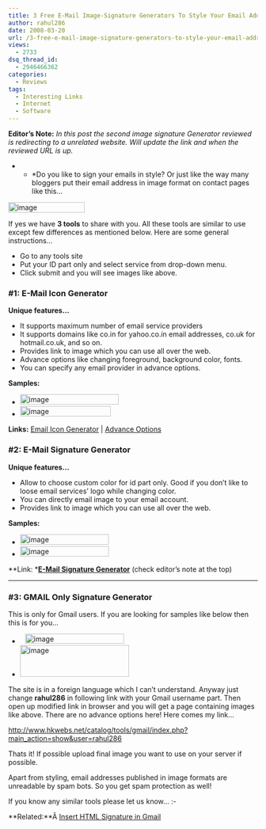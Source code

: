 ```yaml
---
title: 3 Free E-Mail Image-Signature Generators To Style Your Email Address!
author: rahul286
date: 2008-03-20
url: /3-free-e-mail-image-signature-generators-to-style-your-email-address/
views:
  - 2733
dsq_thread_id:
  - 2946466362
categories:
  - Reviews
tags:
  - Interesting Links
  - Internet
  - Software
---
```

**Editor&#8217;s Note:** *In this post the second image signature Generator reviewed is redirecting to a unrelated website. Will update the link and when the reviewed URL is up.*

* * *Do you like to sign your emails in style? Or just like the way many bloggers put their email address in image format on contact pages like this&#8230;

<img class="wp-image-51496" style="border-width: 0px" src="http://cdn.devilsworkshop.org/files/2008/03/image27.png" border="0" alt="image" width="154" height="21" /></p> 

If yes we have **3 tools** to share with you. All these tools are similar to use except few differences as mentioned below. Here are some general instructions&#8230;

  * Go to any tools site
  * Put your ID part only and select service from drop-down menu.
  * Click submit and you will see images like above.

### #1: E-Mail Icon Generator

**Unique features&#8230;**

  * It supports maximum number of email service providers
  * It supports domains like co.in for yahoo.co.in email addresses, co.uk for hotmail.co.uk, and so on.
  * Provides link to image which you can use all over the web.
  * Advance options like changing foreground, background color, fonts.
  * You can specify any email provider in advance options.

**Samples:**

  * <img style="border-width: 0px" src="http://cdn.devilsworkshop.org/files/2008/03/image28.png" border="0" alt="image" width="199" height="21" />
  * <img style="border-width: 0px" src="http://cdn.devilsworkshop.org/files/2008/03/image29.png" border="0" alt="image" width="183" height="21" />

**Links:** <a href="http://services.nexodyne.com/email/index.php" onclick="_gaq.push(['_trackEvent', 'outbound-article', 'http://services.nexodyne.com/email/index.php', 'Email Icon Generator']);" >Email Icon Generator</a> | <a href="http://services.nexodyne.com/email/index_custom.php" onclick="_gaq.push(['_trackEvent', 'outbound-article', 'http://services.nexodyne.com/email/index_custom.php', 'Advance Options']);" >Advance Options</a>

### #2: E-Mail Signature Generator

**Unique features&#8230;**

  * Allow to choose custom color for id part only. Good if you don&#8217;t like to loose email services&#8217; logo while changing color.
  * You can directly email image to your email account.
  * Provides link to image which you can use all over the web.

**Samples:**

  * <img style="border-width: 0px" src="http://cdn.devilsworkshop.org/files/2008/03/image30.png" border="0" alt="image" width="179" height="21" />
  * <img style="border-width: 0px" src="http://cdn.devilsworkshop.org/files/2008/03/image31.png" border="0" alt="image" width="179" height="21" />

**Link: ***<a href="http://www.createsigs.com" onclick="_gaq.push(['_trackEvent', 'outbound-article', 'http://www.createsigs.com', 'E-Mail Signature Generator']);" >E-Mail Signature Generator</a>** (check editor&#8217;s note at the top)

** **

### #3: GMAIL Only Signature Generator

This is only for Gmail users. If you are looking for samples like below then this is for you&#8230;

  * <img style="border-width: 0px;margin: 0px 0px 0px 10px" src="http://cdn.devilsworkshop.org/files/2008/03/image32.png" border="0" alt="image" width="200" height="20" />
  * <img style="border-width: 0px" src="http://cdn.devilsworkshop.org/files/2008/03/image71.png" border="0" alt="image" width="220" height="64" />

The site is in a foreign language which I can&#8217;t understand. Anyway just change **rahul286** in following link with your Gmail username part. Then open up modified link in browser and you will get a page containing images like above. There are no advance options here! Here comes my link&#8230;

<a href="http://www.hkwebs.net/catalog/tools/gmail/index.php?main_action=show&user=rahul286" onclick="_gaq.push(['_trackEvent', 'outbound-article', 'http://www.hkwebs.net/catalog/tools/gmail/index.php?main_action=show&user=rahul286', 'http://www.hkwebs.net/catalog/tools/gmail/index.php?main_action=show&user=rahul286']);" >http://www.hkwebs.net/catalog/tools/gmail/index.php?main_action=show&user=rahul286</a>

Thats it! If possible upload final image you want to use on your server if possible.

Apart from styling, email addresses published in image formats are unreadable by spam bots. So you get spam protection as well!

If you know any similar tools please let us know&#8230; <img src="http://devilsworkshop.org/wp-includes/images/smilies/simple-smile.png" alt=":-)" class="wp-smiley" style="height: 1em; max-height: 1em;" /><a title="Permanent link to Insert HTML Signature in Gmail [Greasemonkey Script]" rel="bookmark" href="http://devilsworkshop.org/2008/03/28/insert-html-signature-in-gmail-greasemonkey-script/"></a>

**Related:**Â <a title="Permanent link to Insert HTML Signature in Gmail [Greasemonkey Script]" rel="bookmark" href="http://devilsworkshop.org/2008/03/28/insert-html-signature-in-gmail-greasemonkey-script/">Insert HTML Signature in Gmail </a>
